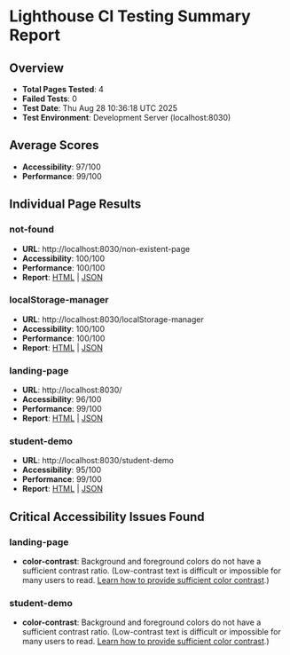 # Lighthouse CI Testing Summary Report

## Overview
- **Total Pages Tested**: 4
- **Failed Tests**: 0
- **Test Date**: Thu Aug 28 10:36:18 UTC 2025
- **Test Environment**: Development Server (localhost:8030)

## Average Scores
- **Accessibility**: 97/100
- **Performance**: 99/100

## Individual Page Results

### not-found
- **URL**: http://localhost:8030/non-existent-page
- **Accessibility**: 100/100
- **Performance**: 100/100
- **Report**: [HTML](html/not-found.report.html) | [JSON](json/not-found.report.json)

### localStorage-manager
- **URL**: http://localhost:8030/localStorage-manager
- **Accessibility**: 100/100
- **Performance**: 100/100
- **Report**: [HTML](html/localStorage-manager.report.html) | [JSON](json/localStorage-manager.report.json)

### landing-page
- **URL**: http://localhost:8030/
- **Accessibility**: 96/100
- **Performance**: 99/100
- **Report**: [HTML](html/landing-page.report.html) | [JSON](json/landing-page.report.json)

### student-demo
- **URL**: http://localhost:8030/student-demo
- **Accessibility**: 95/100
- **Performance**: 99/100
- **Report**: [HTML](html/student-demo.report.html) | [JSON](json/student-demo.report.json)


## Critical Accessibility Issues Found

### landing-page
- **color-contrast**: Background and foreground colors do not have a sufficient contrast ratio. (Low-contrast text is difficult or impossible for many users to read. [Learn how to provide sufficient color contrast](https://dequeuniversity.com/rules/axe/4.10/color-contrast).)

### student-demo
- **color-contrast**: Background and foreground colors do not have a sufficient contrast ratio. (Low-contrast text is difficult or impossible for many users to read. [Learn how to provide sufficient color contrast](https://dequeuniversity.com/rules/axe/4.10/color-contrast).)

